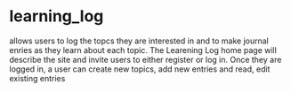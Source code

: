 # learning_log

allows users to log the topcs they are interested in and to make journal enries as 
they learn about each topic. The Learening Log home page will describe the site and invite users to either register or log in. 
Once they are logged in, a user can create new topics, add new entries and read, edit existing entries
